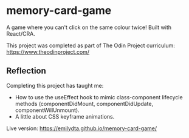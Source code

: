 # memory-card-game

A game where you can't click on the same colour twice! Built with React/CRA.

This project was completed as part of The Odin Project curriculum: https://www.theodinproject.com/

<h2>Reflection</h2>

Completing this project has taught me:

  - How to use the useEffect hook to mimic class-component lifecycle methods (componentDidMount, componentDidUpdate, componentWillUnmount).
  - A little about CSS keyframe animations.


Live version: https://emilydta.github.io/memory-card-game/
